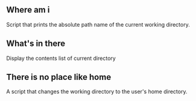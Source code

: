 ## Where am i

Script that prints the absolute path name of the current working directory.

## What's in there
Display the contents list of current directory

## There is no place like home 
A script that changes the working directory to the user's home directory.

